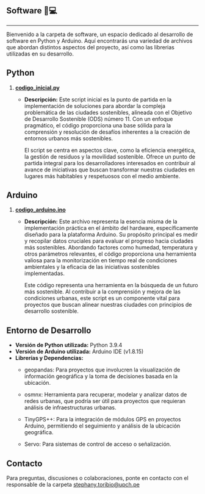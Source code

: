 ## Software 🚀💻
---
Bienvenido a la carpeta de software, un espacio dedicado al desarrollo de software en Python y Arduino. Aquí encontrarás una variedad de archivos que abordan distintos aspectos del proyecto, así como las librerias utilizadas en su desarrollo.

## Python

1. [**codigo_inicial.py**](https://github.com/stephany-toribio/Repositorio-BioTech/blob/main/Software/codigo_inicial.py)
   - **Descripción:**
     Este script inicial es la punto de partida en la implementación de soluciones para abordar la compleja problemática de las ciudades sostenibles, alineada con el Objetivo de Desarrollo Sostenible (ODS) número 11. Con un enfoque pragmático, el código proporciona una base sólida para la comprensión y resolución de desafíos inherentes a la creación de entornos urbanos más sostenibles. 

     El script se centra en aspectos clave, como la eficiencia energética, la gestión de residuos y la movilidad sostenible. Ofrece un punto de partida integral para los desarrolladores interesados en contribuir al avance de iniciativas que buscan transformar nuestras ciudades en lugares más habitables y respetuosos con el medio ambiente.

## Arduino

1. [**codigo_arduino.ino**](hhttps://github.com/stephany-toribio/Repositorio-BioTech/blob/main/Software/codigo_arduino.ino)
   - **Descripción:**
     Este archivo representa la esencia misma de la implementación práctica en el ámbito del hardware, específicamente diseñado para la plataforma Arduino. Su propósito principal es medir y recopilar datos cruciales para evaluar el progreso hacia ciudades más sostenibles. Abordando factores como humedad, temperatura y otros parámetros relevantes, el código proporciona una herramienta valiosa para la monitorización en tiempo real de condiciones ambientales y la eficacia de las iniciativas sostenibles implementadas.

     Este código representa una herramienta en la búsqueda de un futuro más sostenible. Al contribuir a la comprensión y mejora de las condiciones urbanas, este script es un componente vital para proyectos que buscan alinear nuestras ciudades con principios de desarrollo sostenible. 

## Entorno de Desarrollo

- **Versión de Python utilizada:** Python 3.9.4
- **Versión de Arduino utilizada:** Arduino IDE (v1.8.15)
- **Librerías y Dependencias:**
  - geopandas: Para proyectos que involucren la visualización de información geográfica y la toma de decisiones basada en la ubicación.

  - osmnx: Herramienta para recuperar, modelar y analizar datos de redes urbanas, que podría ser útil para proyectos que requieran análisis de infraestructuras urbanas.

  - TinyGPS++: Para la integración de módulos GPS en proyectos Arduino, permitiendo el seguimiento y análisis de la ubicación geográfica.

  - Servo: Para sistemas de control de acceso o señalización.

## Contacto

Para preguntas, discusiones o colaboraciones, ponte en contacto con el responsable de la carpeta [stephany.toribio@upch.pe](mailto:stephany.toribio@upch.pe)
